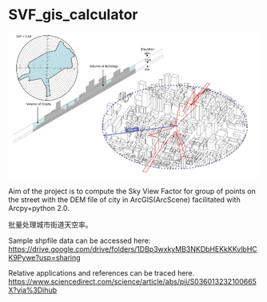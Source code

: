 # SVF_gis_calculator

![](https://github.com/Mengyang-LIU/SVF_gis_calculator/blob/main/pic3.png)

Aim of the project is to compute the Sky View Factor for group of points on the street with the DEM file of city in ArcGIS(ArcScene) facilitated with Arcpy+python 2.0.

批量处理城市街道天空率。

Sample shpfile data can be accessed here: 
https://drive.google.com/drive/folders/1DBp3wxkyMB3NKDbHEKkKKvlbHCK9Pywe?usp=sharing


Relative applications and references can be traced here.
https://www.sciencedirect.com/science/article/abs/pii/S036013232100665X?via%3Dihub
